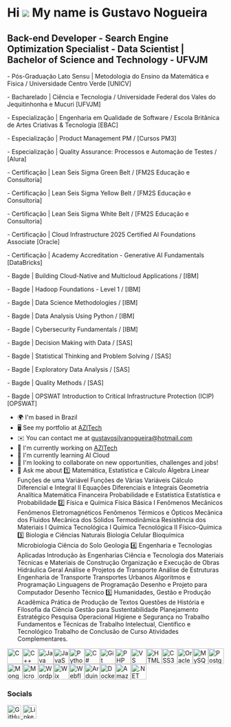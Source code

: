 Hi ![](https://user-images.githubusercontent.com/18350557/176309783-0785949b-9127-417c-8b55-ab5a4333674e.gif) My name is Gustavo Nogueira
=========================================================================================================================================

Back-end Developer - Search Engine Optimization Specialist - Data Scientist | Bachelor of Science and Technology - UFVJM
-------------------------------------------------------------------------------------------------------

\- Pós-Graduação Lato Sensu | Metodologia do Ensino da Matemática e Física / Universidade Centro Verde \[UNICV\]

\- Bacharelado | Ciência e Tecnologia / Universidade Federal dos Vales do Jequitinhonha e Mucuri \[UFVJM\]

\- Especialização | Engenharia em Qualidade de Software / Escola Britânica de Artes Criativas & Tecnologia \[EBAC\]

\- Especialização | Product Management PM / \[Cursos PM3\]

\- Especialização | Quality Assurance: Processos e Automação de Testes / \[Alura\]

\- Certificação | Lean Seis Sigma Green Belt / \[FM2S Educação e Consultoria\]

\- Certificação | Lean Seis Sigma Yellow Belt / \[FM2S Educação e Consultoria\]

\- Certificação | Lean Seis Sigma White Belt / \[FM2S Educação e Consultoria\]

\- Certificação | Cloud Infrastructure 2025 Certified AI Foundations Associate \[Oracle\]

\- Certificação | Academy Accreditation - Generative AI Fundamentals \[DataBricks\]

\- Bagde | Building Cloud-Native and Multicloud Applications / \[IBM\]

\- Bagde | Hadoop Foundations - Level 1 / \[IBM\]

\- Bagde | Data Science Methodologies / \[IBM\]

\- Bagde | Data Analysis Using Python / \[IBM\]

\- Bagde | Cybersecurity Fundamentals / \[IBM\]

\- Bagde | Decision Making with Data / \[SAS\]

\- Bagde | Statistical Thinking and Problem Solving / \[SAS\]

\- Bagde | Exploratory Data Analysis / \[SAS\]

\- Bagde | Quality Methods / \[SAS\]

\- Bagde | OPSWAT Introduction to Critical Infrastructure Protection (ICIP) \[OPSWAT\]

* 🌍  I'm based in Brazil
* 🖥️  See my portfolio at [AZITech](http://www.azitech.com.br)
* ✉️  You can contact me at [gustavosilvanogueira@hotmail.com](mailto:gustavosilvanogueira@hotmail.com)
* 🚀  I'm currently working on [AZITech](http://www.azitech.com.br)
* 🧠  I'm currently learning AI Cloud
* 👥  I'm looking to collaborate on new opportunities, challenges and jobs!
* 💬  Ask me about 1️⃣ Matemática, Estatística e Cálculo Álgebra Linear Funções de uma Variável Funções de Várias Variáveis Cálculo Diferencial e Integral II Equações Diferenciais e Integrais Geometria Analítica Matemática Financeira Probabilidade e Estatística Estatística e Probabilidade 2️⃣ Física e Química Física Básica I Fenômenos Mecânicos Fenômenos Eletromagnéticos Fenômenos Térmicos e Ópticos Mecânica dos Fluidos Mecânica dos Sólidos Termodinâmica Resistência dos Materiais I Química Tecnológica I Química Tecnológica II Físico-Química 3️⃣ Biologia e Ciências Naturais Biologia Celular Bioquímica Microbiologia Ciência do Solo Geologia 4️⃣ Engenharia e Tecnologias Aplicadas Introdução às Engenharias Ciência e Tecnologia dos Materiais Técnicas e Materiais de Construção Organização e Execução de Obras Hidráulica Geral Análise e Projetos de Transporte Análise de Estruturas Engenharia de Transporte Transportes Urbanos Algoritmos e Programação Linguagens de Programação Desenho e Projeto para Computador Desenho Técnico 5️⃣ Humanidades, Gestão e Produção Acadêmica Prática de Produção de Textos Questões de História e Filosofia da Ciência Gestão para Sustentabilidade Planejamento Estratégico Pesquisa Operacional Higiene e Segurança no Trabalho Fundamentos e Técnicas de Trabalho Intelectual, Científico e Tecnológico Trabalho de Conclusão de Curso Atividades Complementares.

<p align="left">
<a href="https://docs.microsoft.com/en-us/cpp/?view=msvc-170" target="_blank" rel="noreferrer"><img src="https://raw.githubusercontent.com/danielcranney/readme-generator/main/public/icons/skills/c-colored.svg" alt="C" title="C" width="36" height="36" /></a><a href="https://docs.microsoft.com/en-us/cpp/?view=msvc-170" target="_blank" rel="noreferrer"><img src="https://raw.githubusercontent.com/danielcranney/readme-generator/main/public/icons/skills/cplusplus-colored.svg" alt="C++" title="C++" width="36" height="36" /></a><a href="https://www.oracle.com/java/" target="_blank" rel="noreferrer"><img src="https://raw.githubusercontent.com/danielcranney/readme-generator/main/public/icons/skills/java-colored.svg" alt="Java" title="Java" width="36" height="36" /></a><a href="https://developer.mozilla.org/en-US/docs/Web/JavaScript" target="_blank" rel="noreferrer"><img src="https://raw.githubusercontent.com/danielcranney/readme-generator/main/public/icons/skills/javascript-colored.svg" alt="JavaScript" title="JavaScript" width="36" height="36" /></a><a href="https://www.python.org/" target="_blank" rel="noreferrer"><img src="https://raw.githubusercontent.com/danielcranney/readme-generator/main/public/icons/skills/python-colored.svg" alt="Python" title="Python" width="36" height="36" /></a><a href="https://docs.microsoft.com/en-us/dotnet/csharp/" target="_blank" rel="noreferrer"><img src="https://raw.githubusercontent.com/danielcranney/readme-generator/main/public/icons/skills/csharp-colored.svg" alt="C#" title="C#" width="36" height="36" /></a><a href="https://git-scm.com/" target="_blank" rel="noreferrer"><img src="https://raw.githubusercontent.com/danielcranney/readme-generator/main/public/icons/skills/git-colored.svg" alt="Git" title="Git" width="36" height="36" /></a><a href="https://www.php.net/" target="_blank" rel="noreferrer"><img src="https://raw.githubusercontent.com/danielcranney/readme-generator/main/public/icons/skills/php-colored.svg" alt="PHP" title="PHP" width="36" height="36" /></a><a href="https://code.visualstudio.com/" target="_blank" rel="noreferrer"><img src="https://raw.githubusercontent.com/danielcranney/readme-generator/main/public/icons/skills/visualstudiocode-colored.svg" alt="VS Code" title="VS Code" width="36" height="36" /></a><a href="https://developer.mozilla.org/en-US/docs/Glossary/HTML5" target="_blank" rel="noreferrer"><img src="https://raw.githubusercontent.com/danielcranney/readme-generator/main/public/icons/skills/html5-colored.svg" alt="HTML5" title="HTML5" width="36" height="36" /></a><a href="https://www.w3.org/TR/CSS/#css" target="_blank" rel="noreferrer"><img src="https://raw.githubusercontent.com/danielcranney/readme-generator/main/public/icons/skills/css3-colored.svg" alt="CSS3" title="CSS3" width="36" height="36" /></a><a href="https://www.oracle.com/uk/index.html" target="_blank" rel="noreferrer"><img src="https://raw.githubusercontent.com/danielcranney/readme-generator/main/public/icons/skills/oracle-colored.svg" alt="Oracle" title="Oracle" width="36" height="36" /></a><a href="https://www.mysql.com/" target="_blank" rel="noreferrer"><img src="https://raw.githubusercontent.com/danielcranney/readme-generator/main/public/icons/skills/mysql-colored.svg" alt="MySQL" title="MySQL" width="36" height="36" /></a><a href="https://www.postgresql.org/" target="_blank" rel="noreferrer"><img src="https://raw.githubusercontent.com/danielcranney/readme-generator/main/public/icons/skills/postgresql-colored.svg" alt="PostgreSQL" title="PostgreSQL" width="36" height="36" /></a><a href="https://www.mongodb.com/" target="_blank" rel="noreferrer"><img src="https://raw.githubusercontent.com/danielcranney/readme-generator/main/public/icons/skills/mongodb-colored.svg" alt="MongoDB" title="MongoDB" width="36" height="36" /></a><a href="https://portal.azure.com/" target="_blank" rel="noreferrer"><img src="https://raw.githubusercontent.com/danielcranney/readme-generator/main/public/icons/skills/azure-colored.svg" alt="Microsoft Azure" title="Microsoft Azure" width="36" height="36" /></a><a href="https://wordpress.com" target="_blank" rel="noreferrer"><img src="https://raw.githubusercontent.com/danielcranney/readme-generator/main/public/icons/skills/wordpress-colored.svg" alt="Wordpress" title="Wordpress" width="36" height="36" /></a><a href="https://wix.com" target="_blank" rel="noreferrer"><img src="https://raw.githubusercontent.com/danielcranney/readme-generator/main/public/icons/skills/wix-colored.svg" alt="Wix" title="Wix" width="36" height="36" /></a><a href="https://webflow.com/" target="_blank" rel="noreferrer"><img src="https://raw.githubusercontent.com/danielcranney/readme-generator/main/public/icons/skills/webflow-colored.svg" alt="Webflow" title="Webflow" width="36" height="36" /></a><a href="https://store.arduino.cc/?gclid=Cj0KCQjw2eilBhCCARIsAG0Pf8uueBifykWcsSS4LPESeGQfxGVKJYnzV7bz471XfknQJy_1VINVWM8aAkLtEALw_wcB" target="_blank" rel="noreferrer"><img src="https://raw.githubusercontent.com/danielcranney/readme-generator/main/public/icons/skills/arduino-colored.svg" alt="Arduino" title="Arduino" width="36" height="36" /></a><a href="https://www.docker.com/" target="_blank" rel="noreferrer"><img src="https://raw.githubusercontent.com/danielcranney/readme-generator/main/public/icons/skills/docker-colored.svg" alt="Docker" title="Docker" width="36" height="36" /></a><a href="https://aws.amazon.com" target="_blank" rel="noreferrer"><img src="https://raw.githubusercontent.com/danielcranney/readme-generator/main/public/icons/skills/aws-colored-dark.svg" alt="Amazon Web Services" title="Amazon Web Services" width="36" height="36" /></a><a href="https://dotnet.microsoft.com/en-us/" target="_blank" rel="noreferrer"><img src="https://raw.githubusercontent.com/danielcranney/readme-generator/main/public/icons/skills/dot-net-colored.svg" alt=".NET" title=".NET" width="36" height="36" /></a>
</p>

### Socials

<p align="left"> <a href="https://www.github.com/Gussnogue" target="_blank" rel="noreferrer"> <picture> <source media="(prefers-color-scheme: dark)" srcset="https://raw.githubusercontent.com/danielcranney/readme-generator/main/public/icons/socials/github-dark.svg" /> <source media="(prefers-color-scheme: light)" srcset="https://raw.githubusercontent.com/danielcranney/readme-generator/main/public/icons/socials/github.svg" /> <img src="https://raw.githubusercontent.com/danielcranney/readme-generator/main/public/icons/socials/github.svg" width="32" height="32" alt="GitHub" title="GitHub" /> </picture> </a> <a href="https://www.linkedin.com/in/https://www.linkedin.com/in/gustavo-silva-nogueira-6077401b9" target="_blank" rel="noreferrer"> <picture> <source media="(prefers-color-scheme: dark)" srcset="https://raw.githubusercontent.com/danielcranney/readme-generator/main/public/icons/socials/linkedin-dark.svg" /> <source media="(prefers-color-scheme: light)" srcset="https://raw.githubusercontent.com/danielcranney/readme-generator/main/public/icons/socials/linkedin.svg" /> <img src="https://raw.githubusercontent.com/danielcranney/readme-generator/main/public/icons/socials/linkedin.svg" width="32" height="32" alt="LinkedIn" title="LinkedIn" /> </picture> </a></p>
